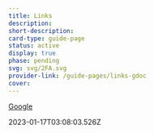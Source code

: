 ```yaml
---
title: Links
description: 
short-description: 
card-type: guide-page
status: active
display: true
phase: pending
svg: svg/2FA.svg
provider-link: /guide-pages/links-gdoc
cover: 
---
```

<div class="content-section">
<div class="section-container" markdown="1">

[Google](https://google.com)
</div>
</div> 2023-01-17T03:08:03.526Z